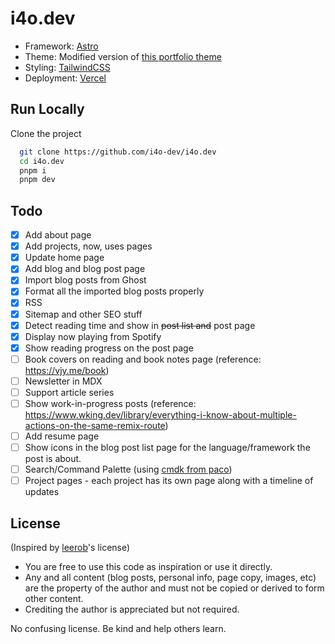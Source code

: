 # i4o.dev

-   Framework: [Astro](https://astro.build/)
-   Theme: Modified version of [this portfolio theme](https://astro.build/themes/details/maewolff-portfolio-template/)
-   Styling: [TailwindCSS](https://tailwindcss.com/)
-   Deployment: [Vercel](https://vercel.com/)

## Run Locally

Clone the project

```bash
  git clone https://github.com/i4o-dev/i4o.dev
  cd i4o.dev
  pnpm i
  pnpm dev
```

## Todo

-   [x] Add about page
-   [x] Add projects, now, uses pages
-   [x] Update home page
-   [x] Add blog and blog post page
-   [x] Import blog posts from Ghost
-   [x] Format all the imported blog posts properly
-   [x] RSS
-   [x] Sitemap and other SEO stuff
-   [x] Detect reading time and show in <del>post list and</del> post page
-   [x] Display now playing from Spotify
-   [x] Show reading progress on the post page
-   [ ] Book covers on reading and book notes page (reference: https://vjy.me/book)
-   [ ] Newsletter in MDX
-   [ ] Support article series
-   [ ] Show work-in-progress posts (reference: https://www.wking.dev/library/everything-i-know-about-multiple-actions-on-the-same-remix-route)
-   [ ] Add resume page
-   [ ] Show icons in the blog post list page for the language/framework the post is about.
-   [ ] Search/Command Palette (using [cmdk from paco](https://cmdk.paco.me/))
-   [ ] Project pages - each project has its own page along with a timeline of updates

## License

(Inspired by [leerob](https://github.com/leerob/leerob.io/blob/main/LICENSE.txt)'s license)

-   You are free to use this code as inspiration or use it directly.
-   Any and all content (blog posts, personal info, page copy, images, etc) are the property of the author and must not be copied or derived to form other content.
-   Crediting the author is appreciated but not required.

No confusing license. Be kind and help others learn.
